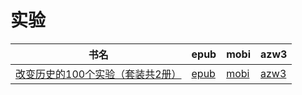 # 实验

| 书名 | epub | mobi | azw3 |
| --- | --- | --- | --- |
| [改变历史的100个实验（套装共2册）](http://ct.dalanmei.com/f/31084289-570323802-0c8984) | [epub](http://ct.dalanmei.com/f/31084289-570323802-0c8984) | [mobi](http://ct.dalanmei.com/f/31084289-570168574-d0126b) | [azw3](http://ct.dalanmei.com/f/31084289-571388927-9c4840) |
